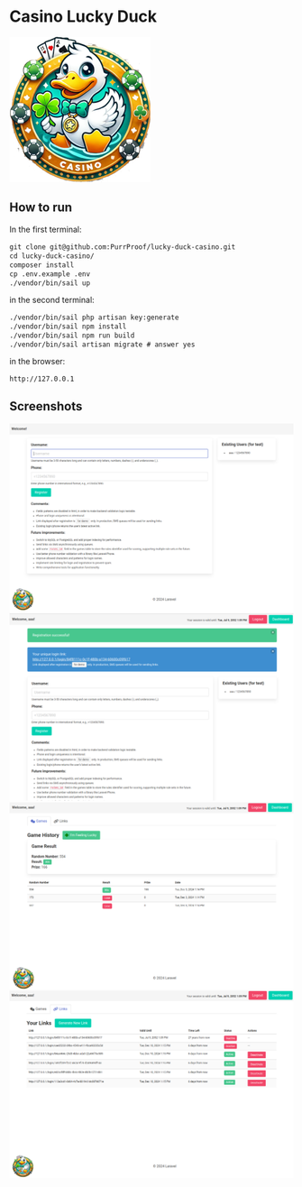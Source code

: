# Casino Lucky Duck

![Screenshot](public/logo.png)

## How to run

In the first terminal:

```shell
git clone git@github.com:PurrProof/lucky-duck-casino.git
cd lucky-duck-casino/
composer install
cp .env.example .env
./vendor/bin/sail up
```

in the second terminal:

```shell
./vendor/bin/sail php artisan key:generate
./vendor/bin/sail npm install
./vendor/bin/sail npm run build
./vendor/bin/sail artisan migrate # answer yes
```

in the browser:

```
http://127.0.0.1
```

## Screenshots

![Screenshot 1](public/screenshots/duck1.png)
![Screenshot 2](public/screenshots/duck2.png)
![Screenshot 3](public/screenshots/duck3.png)
![Screenshot 4](public/screenshots/duck4.png)
